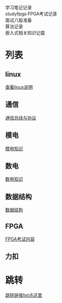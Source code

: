 <!--
 * @Author: ygh && “ygh2048009576@outlook.com”
 * @Date: 2024-12-27 19:29:17
 * @LastEditors: ygh && “ygh2048009576@outlook.com”
 * @LastEditTime: 2025-03-29 22:15:26
 * @FilePath: \makedown\readme.md
 * @Description: 
 * 
 * Copyright (c) 2025 by ygh, All Rights Reserved. 
-->
学习笔记记录       
studyfpga    FPGA考试记录   
面试八股准备    
算法记录    
嵌入式相关知识记载          


# 列表

## linux
[查看linux说明](linux/linux.md)       

## 通信
[通信总线与协议](communication/others.md)     

## 模电     
[模电知识](模电/模电.md)     

## 数电     
[数电知识](数电/数电.md)     

## 数据结构
[数据结构](datastructure/data_structure.md)

## FPGA
[FPGA考试内容](fpga/studyfpga.md)

## 力扣


# 跳转
[跳转链接list点这里](list.md)

